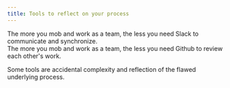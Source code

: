 ```yaml
---
title: Tools to reflect on your process
---
```


The more you mob and work as a team, the less you need Slack to communicate and synchronize.  
The more you mob and work as a team, the less you need Github to review each other's work.  

Some tools are accidental complexity and reflection of the flawed underlying process.
